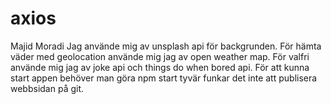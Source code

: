 # axios
Majid Moradi
Jag använde mig av unsplash api för backgrunden. För hämta väder med geolocation använde mig jag av open weather map. För valfri använde mig jag av joke api och things do when bored api. 
För att kunna start appen behöver man göra npm start tyvär funkar det inte att publisera webbsidan på git.